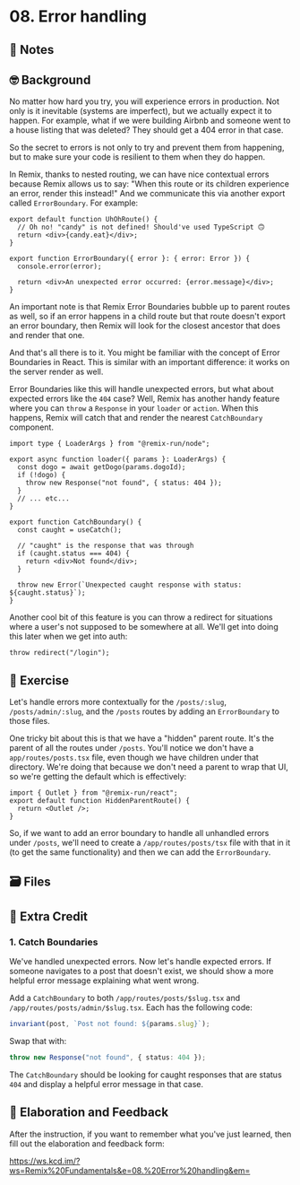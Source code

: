 # 08. Error handling

## 📝 Notes

## 🤓 Background

No matter how hard you try, you will experience errors in production. Not only
is it inevitable (systems are imperfect), but we actually expect it to happen.
For example, what if we were building Airbnb and someone went to a house listing
that was deleted? They should get a 404 error in that case.

So the secret to errors is not only to try and prevent them from happening, but
to make sure your code is resilient to them when they do happen.

In Remix, thanks to nested routing, we can have nice contextual errors because
Remix allows us to say: "When this route or its children experience an error,
render this instead!" And we communicate this via another export called
`ErrorBoundary`. For example:

```tsx
export default function UhOhRoute() {
  // Oh no! "candy" is not defined! Should've used TypeScript 🙃
  return <div>{candy.eat}</div>;
}

export function ErrorBoundary({ error }: { error: Error }) {
  console.error(error);

  return <div>An unexpected error occurred: {error.message}</div>;
}
```

An important note is that Remix Error Boundaries bubble up to parent routes as
well, so if an error happens in a child route but that route doesn't export an
error boundary, then Remix will look for the closest ancestor that does and
render that one.

And that's all there is to it. You might be familiar with the concept of Error
Boundaries in React. This is similar with an important difference: it works on
the server render as well.

Error Boundaries like this will handle unexpected errors, but what about
expected errors like the `404` case? Well, Remix has another handy feature where
you can `throw` a `Response` in your `loader` or `action`. When this happens,
Remix will catch that and render the nearest `CatchBoundary` component.

```tsx
import type { LoaderArgs } from "@remix-run/node";

export async function loader({ params }: LoaderArgs) {
  const dogo = await getDogo(params.dogoId);
  if (!dogo) {
    throw new Response("not found", { status: 404 });
  }
  // ... etc...
}

export function CatchBoundary() {
  const caught = useCatch();

  // "caught" is the response that was through
  if (caught.status === 404) {
    return <div>Not found</div>;
  }

  throw new Error(`Unexpected caught response with status: ${caught.status}`);
}
```

Another cool bit of this feature is you can throw a redirect for situations
where a user's not supposed to be somewhere at all. We'll get into doing this
later when we get into auth:

```tsx
throw redirect("/login");
```

## 💪 Exercise

Let's handle errors more contextually for the `/posts/:slug`,
`/posts/admin/:slug`, and the `/posts` routes by adding an `ErrorBoundary` to
those files.

One tricky bit about this is that we have a "hidden" parent route. It's the
parent of all the routes under `/posts`. You'll notice we don't have a
`app/routes/posts.tsx` file, even though we have children under that directory.
We're doing that because we don't need a parent to wrap that UI, so we're
getting the default which is effectively:

```tsx
import { Outlet } from "@remix-run/react";
export default function HiddenParentRoute() {
  return <Outlet />;
}
```

So, if we want to add an error boundary to handle all unhandled errors under
`/posts`, we'll need to create a `/app/routes/posts/tsx` file with that in it
(to get the same functionality) and then we can add the `ErrorBoundary`.

## 🗃 Files

## 💯 Extra Credit

### 1. Catch Boundaries

We've handled unexpected errors. Now let's handle expected errors. If someone
navigates to a post that doesn't exist, we should show a more helpful error
message explaining what went wrong.

Add a `CatchBoundary` to both `/app/routes/posts/$slug.tsx` and
`/app/routes/posts/admin/$slug.tsx`. Each has the following code:

```ts
invariant(post, `Post not found: ${params.slug}`);
```

Swap that with:

```ts
throw new Response("not found", { status: 404 });
```

The `CatchBoundary` should be looking for caught responses that are status `404`
and display a helpful error message in that case.

## 🦉 Elaboration and Feedback

After the instruction, if you want to remember what you've just learned, then
fill out the elaboration and feedback form:

https://ws.kcd.im/?ws=Remix%20Fundamentals&e=08.%20Error%20handling&em=
